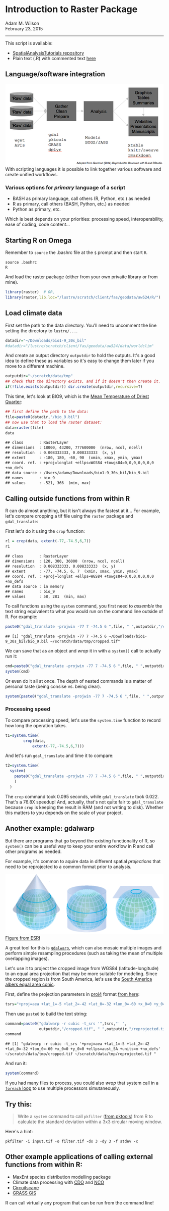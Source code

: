 # Introduction to Raster Package
Adam M. Wilson  
February 23, 2015  




----

This script is available:

  * [SpatialAnalysisTutorials repository](http://github.com/adammwilson/SpatialAnalysisTutorials/blob/master/R_RasterIntroduction)
  * Plain text (.R) with commented text 
  [here](https://raw.githubusercontent.com/adammwilson/SpatialAnalysisTutorials/master/R_RasterIntroduction/R_CallingOutsideFunctions.R)

## Language/software integration
![Workflow Figure](Workflow.png)
With scripting languages it is possible to link together various software and create unified workflows.

### Various options for _primary_ language of a script

* BASH as primary language, call others (R, Python, etc.) as needed
* R as primary, call others (BASH, Python, etc.) as needed
* Python as primary, etc.

Which is best depends on your priorities:  processing speed, interoperability, ease of coding, code content...

## Starting R on Omega

Remember to `source` the .bashrc file at the `$` prompt and then start `R`.
```{}
source .bashrc
R
```

And load the raster package (either from your own privaite library or from mine).

```r
library(raster)  # OR, 
library(raster,lib.loc="/lustre/scratch/client/fas/geodata/aw524/R/")
```

## Load climate data

First set the path to the data directory.  You'll need to uncomment the line setting the directory to `lustre/...`.


```r
datadir="~/Downloads/bio1-9_30s_bil"
#datadir="/lustre/scratch/client/fas/geodata/aw524/data/worldclim"
```

And create an output directory `outputdir` to hold the outputs.  It's a good idea to define these as variables so it's easy to change them later if you move to a different machine.  

```r
outputdir="~/scratch/data/tmp"
## check that the directory exists, and if it doesn't then create it.
if(!file.exists(outputdir)) dir.create(outputdir,recursive=T)
```

This time, let's look at BIO9, which is the [Mean Temperature of Driest Quarter](http://www.worldclim.org/bioclim):

```r
## first define the path to the data:
file=paste0(datadir,"/bio_9.bil") 
## now use that to load the raster dataset:
data=raster(file)
data
```

```
## class       : RasterLayer 
## dimensions  : 18000, 43200, 777600000  (nrow, ncol, ncell)
## resolution  : 0.008333333, 0.008333333  (x, y)
## extent      : -180, 180, -60, 90  (xmin, xmax, ymin, ymax)
## coord. ref. : +proj=longlat +ellps=WGS84 +towgs84=0,0,0,0,0,0,0 +no_defs 
## data source : /Users/adamw/Downloads/bio1-9_30s_bil/bio_9.bil 
## names       : bio_9 
## values      : -521, 366  (min, max)
```


## Calling outside functions from within R
R can do almost anything, but it isn't always the fastest at it...  For example, let's compare cropping a tif file using the `raster` package and `gdal_translate`:

First let's do it using the `crop` function:

```r
r1 = crop(data, extent(-77,-74.5,6,7))
r1
```

```
## class       : RasterLayer 
## dimensions  : 120, 300, 36000  (nrow, ncol, ncell)
## resolution  : 0.008333333, 0.008333333  (x, y)
## extent      : -77, -74.5, 6, 7  (xmin, xmax, ymin, ymax)
## coord. ref. : +proj=longlat +ellps=WGS84 +towgs84=0,0,0,0,0,0,0 +no_defs 
## data source : in memory
## names       : bio_9 
## values      : 58, 281  (min, max)
```


To call functions using the `system` command, you first need to _assemble_ the text string equivalent to what you would run on the command line outside of R.  For example:

```r
paste0("gdal_translate -projwin -77 7 -74.5 6 ",file, " ",outputdir,"/cropped.tif")
```

```
## [1] "gdal_translate -projwin -77 7 -74.5 6 ~/Downloads/bio1-9_30s_bil/bio_9.bil ~/scratch/data/tmp/cropped.tif"
```

We can save that as an object and _wrap_ it in with a `system()` call to actually run it:

```r
cmd=paste0("gdal_translate -projwin -77 7 -74.5 6 ",file, " ",outputdir,"/cropped.tif")
system(cmd)
```

Or even do it all at once.  The depth of nested commands is a matter of personal taste (being consise vs. being clear).  

```r
system(paste0("gdal_translate -projwin -77 7 -74.5 6 ",file, " ",outputdir,"/cropped.tif"))
```


### Processing speed

To compare processing speed, let's use the `system.time` function to record how long the operation takes.  

```r
t1=system.time(
        crop(data,
            extent(-77,-74.5,6,7)))
```

And let's run `gdal_translate` and time it to compare:

```r
t2=system.time(
  system(
    paste0("gdal_translate -projwin -77 7 -74.5 6 ",file, " ",outputdir,"/cropped.tif")
    )
  )
```

The `crop` command took 0.095 seconds, while `gdal_translate` took 0.022.  That's a 76.8X speedup!  And, actually, that's not quite fair to `gdal_translate` because `crop` is keeping the result in RAM (and not writing to disk).  Whether this matters to you depends on the scale of your project.


## Another example: gdalwarp
But there are programs that go beyond the existing functionality of R, so `system()` can be a useful way to keep your entire workflow in R and call other programs as needed.  

For example, it's common to aquire data in different spatial _projections_ that need to be reprojected to a common format prior to analysis.

![Projection Figure](projection.png) [Figure from ESRI](http://webhelp.esri.com/arcgisexplorer/2012/en/map_projections.htm)

A great tool for this is [`gdalwarp`](http://www.gdal.org/gdalwarp.html), which can also mosaic multiple images and perform simple resampling procedures (such as taking the mean of multiple overlapping images).

Let's use it to project the cropped image from WGS84 (latitude-longitude) to an equal area projection that may be more suitable for modeling.  Since the cropped region is from South America, let's use the [South America albers equal area conic](http://spatialreference.org/ref/esri/south-america-albers-equal-area-conic/).  

First, define the projection parameters in [proj4](http://trac.osgeo.org/proj/) format [from here](http://spatialreference.org/ref/esri/south-america-albers-equal-area-conic/):

```r
tsrs="+proj=aea +lat_1=-5 +lat_2=-42 +lat_0=-32 +lon_0=-60 +x_0=0 +y_0=0 +ellps=aust_SA +units=m +no_defs"
```

Then use `paste0` to build the text string:

```r
command=paste0("gdalwarp -r cubic -t_srs '",tsrs,"' ",
               outputdir,"/cropped.tif", " ",outputdir,"/reprojected.tif ")
command
```

```
## [1] "gdalwarp -r cubic -t_srs '+proj=aea +lat_1=-5 +lat_2=-42 +lat_0=-32 +lon_0=-60 +x_0=0 +y_0=0 +ellps=aust_SA +units=m +no_defs' ~/scratch/data/tmp/cropped.tif ~/scratch/data/tmp/reprojected.tif "
```

And run it:

```r
system(command)
```

If you had many files to process, you could also  _wrap_ that system call in a [`foreach` loop](http://trac.osgeo.org/proj/) to use multiple processors simutaneously.  

## Try this:
> Write a `system` command to call `pkfilter` ([from pktools](http://pktools.nongnu.org/html/md_pkfilter.html)) from R to calculate the standard deviation within a 3x3 circular moving window. 

Here's a hint:

```
pkfilter -i input.tif -o filter.tif -dx 3 -dy 3 -f stdev -c
```




## Other example applications of calling external functions from within R:

* MaxEnt species distribution modelling package
* Climate data processing with [CDO](https://code.zmaw.de/projects/cdo) and [NCO](http://nco.sourceforge.net)
* [Circuitscape](http://www.circuitscape.org)
* [GRASS GIS](http://grass.osgeo.org)

R can call virtually any program that can be run from the command line!
